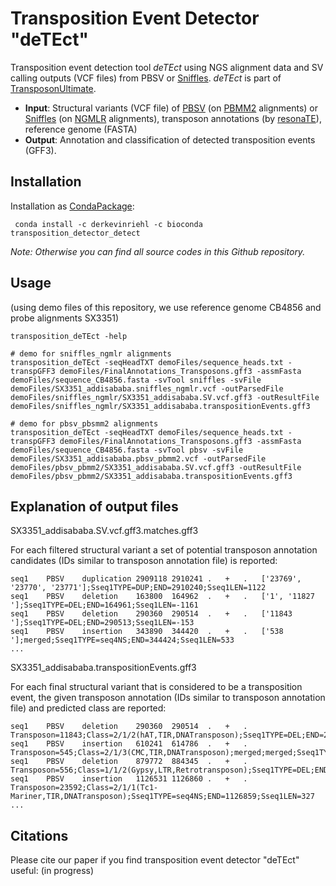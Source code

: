 # Transposition Event Detector "deTEct"
Transposition event detection tool *deTEct* using NGS alignment data and SV calling outputs (VCF files) from PBSV or [Sniffles](https://github.com/fritzsedlazeck/Sniffles). *deTEct* is part of [TransposonUltimate](https://github.com/DerKevinRiehl/TransposonUltimate).

- **Input**: Structural variants (VCF file) of [PBSV](https://github.com/PacificBiosciences/pbsv) (on [PBMM2](https://github.com/PacificBiosciences/pbmm2) alignments) or [Sniffles](https://github.com/fritzsedlazeck/Sniffles) (on [NGMLR](https://github.com/philres/ngmlr) alignments), transposon annotations (by [resonaTE](https://github.com/DerKevinRiehl/transposon_annotation_resonaTE)), reference genome (FASTA)
- **Output**: Annotation and classification of detected transposition events (GFF3).

## Installation
Installation as [CondaPackage](https://anaconda.org/derkevinriehl/transposition_detector_detect):
```
 conda install -c derkevinriehl -c bioconda transposition_detector_detect 
```
*Note: Otherwise you can find all source codes in this Github repository.*

## Usage 
(using demo files of this repository, we use reference genome CB4856 and probe alignments SX3351)
```
transposition_deTEct -help

# demo for sniffles_ngmlr alignments
transposition_deTEct -seqHeadTXT demoFiles/sequence_heads.txt -transpGFF3 demoFiles/FinalAnnotations_Transposons.gff3 -assmFasta demoFiles/sequence_CB4856.fasta -svTool sniffles -svFile demoFiles/SX3351_addisababa.sniffles_ngmlr.vcf -outParsedFile demoFiles/sniffles_ngmlr/SX3351_addisababa.SV.vcf.gff3 -outResultFile demoFiles/sniffles_ngmlr/SX3351_addisababa.transpositionEvents.gff3

# demo for pbsv_pbsmm2 alignments
transposition_deTEct -seqHeadTXT demoFiles/sequence_heads.txt -transpGFF3 demoFiles/FinalAnnotations_Transposons.gff3 -assmFasta demoFiles/sequence_CB4856.fasta -svTool pbsv -svFile demoFiles/SX3351_addisababa.pbsv_pbmm2.vcf -outParsedFile demoFiles/pbsv_pbmm2/SX3351_addisababa.SV.vcf.gff3 -outResultFile demoFiles/pbsv_pbmm2/SX3351_addisababa.transpositionEvents.gff3
```

## Explanation of output files
SX3351_addisababa.SV.vcf.gff3.matches.gff3

For each filtered structural variant a set of potential transposon annotation candidates (IDs similar to transposon annotation file) is reported:
```
seq1	PBSV	duplication	2909118	2910241	.	+	.	['23769', '23770', '23771'];Sseq1TYPE=DUP;END=2910240;Sseq1LEN=1122
seq1	PBSV	deletion	163800	164962	.	+	.	['1', '11827 '];Sseq1TYPE=DEL;END=164961;Sseq1LEN=-1161
seq1	PBSV	deletion	290360	290514	.	+	.	['11843 '];Sseq1TYPE=DEL;END=290513;Sseq1LEN=-153
seq1	PBSV	insertion	343890	344420	.	+	.	['538 '];merged;Sseq1TYPE=seq4NS;END=344424;Sseq1LEN=533
...
```

SX3351_addisababa.transpositionEvents.gff3

For each final structural variant that is considered to be a transposition event, the given transposon annotation (IDs similar to transposon annotation file) and predicted class are reported:
```
seq1	PBSV	deletion	290360	290514	.	+	.	Transposon=11843;Class=2/1/2(hAT,TIR,DNATransposon);Sseq1TYPE=DEL;END=290513;Sseq1LEN=-153
seq1	PBSV	insertion	610241	614786	.	+	.	Transposon=545;Class=2/1/3(CMC,TIR,DNATransposon);merged;merged;Sseq1TYPE=seq4NS;END=611763;Sseq1LEN=1521
seq1	PBSV	deletion	879772	884345	.	+	.	Transposon=556;Class=1/1/2(Gypsy,LTR,Retrotransposon);Sseq1TYPE=DEL;END=884344;Sseq1LEN=-4572
seq1	PBSV	insertion	1126531	1126860	.	+	.	Transposon=23592;Class=2/1/1(Tc1-Mariner,TIR,DNATransposon);Sseq1TYPE=seq4NS;END=1126859;Sseq1LEN=327
...
```

## Citations
Please cite our paper if you find transposition event detector "deTEct" useful:
(in progress)
